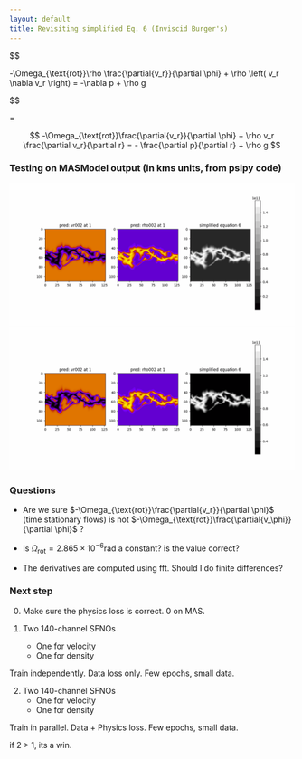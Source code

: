 ```yaml
---
layout: default
title: Revisiting simplified Eq. 6 (Inviscid Burger's)
---
```


$$

   -\Omega_{\text{rot}}\rho \frac{\partial{v_r}}{\partial \phi} + \rho \left( v_r \nabla v_r \right) = -\nabla p + \rho g 

$$

=

$$
-\Omega_{\text{rot}}\frac{\partial{v_r}}{\partial \phi} + \rho  v_r \frac{\partial v_r}{\partial r} = -  \frac{\partial p}{\partial r} + \rho g
$$

### Testing on MASModel output (in kms units, from psipy code)


<img src="resources/week_30/correct/loss_time_derivative_equals_phi_derivative_no_r_scaling_global.gif">


<img src="resources/week_30/correct/loss_time_derivative_equals_phi_derivative_no_r_scaling_per_slice.gif">



### Questions

- Are we sure $-\Omega_{\text{rot}}\frac{\partial{v_r}}{\partial \phi}$ (time stationary flows) is not $-\Omega_{\text{rot}}\frac{\partial{v_\phi}}{\partial \phi}$ ?

- Is $\Omega_{\text{rot}}=2.865\times10^{-6}\text{rad}$ a constant? is the value correct?

- The derivatives are computed using fft. Should I do finite differences?



### Next step

0. Make sure the physics loss is correct. 0 on MAS.

1. Two 140-channel SFNOs
    - One for velocity
    - One for density

Train independently. Data loss only. Few epochs, small data.

2. Two 140-channel SFNOs
    - One for velocity
    - One for density

Train in parallel. Data + Physics loss. Few epochs, small data.

if 2 > 1, its a win.